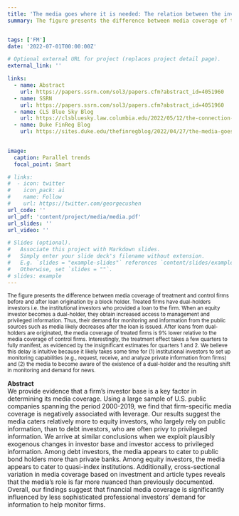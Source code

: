 ```yaml
---
title: 'The media goes where it is needed: The relation between the investor base and media coverage'
summary: The figure presents the difference between media coverage of treatment and control firms before and after loan origination by a block holder. Treated firms have dual-holders investors i.e. the institutional investors who provided a loan to the firm. When an equity investor becomes a dual-holder, they obtain increased access to management and privileged information. Thus, their demand for monitoring and information from the public sources such as media likely decreases after the loan is issued. After loans from dual-holders are originated, the media coverage of treated firms is 9% lower relative to the media coverage of control firms. Interestingly, the treatment effect takes a few quarters to fully manifest, as evidenced by the insignificant estimates for quarters 1 and 2. We believe this delay is intuitive because it likely takes some time for (1) institutional investors to set up monitoring capabilities (e.g., request, receive, and analyze private information from firms) and (2) the media to become aware of the existence of a dual-holder and the resulting shift in monitoring and demand for news.  


tags: ['FM']
date: '2022-07-01T00:00:00Z'

# Optional external URL for project (replaces project detail page).
external_link: ''

links:
  - name: Abstract
    url: https://papers.ssrn.com/sol3/papers.cfm?abstract_id=4051960
  - name: SSRN
    url: https://papers.ssrn.com/sol3/papers.cfm?abstract_id=4051960
  - name: CLS Blue Sky Blog
    url: https://clsbluesky.law.columbia.edu/2022/05/12/the-connection-between-a-firms-investor-base-and-media-coverage/
  - name: Duke FinReg Blog
    url: https://sites.duke.edu/thefinregblog/2022/04/27/the-media-goes-where-theyre-needed-the-relation-between-firms-investor-base-and-media-coverage/
    

image: 
  caption: Parallel trends
  focal_point: Smart

# links:
#  - icon: twitter
#    icon_pack: ai
#    name: Follow
#    url: https://twitter.com/georgecushen
url_code: ''
url_pdf: 'content/project/media/media.pdf'
url_slides: ''
url_video: ''

# Slides (optional).
#   Associate this project with Markdown slides.
#   Simply enter your slide deck's filename without extension.
#   E.g. `slides = "example-slides"` references `content/slides/example-slides.md`.
#   Otherwise, set `slides = ""`.
# slides: example
---
```


<sub> The figure presents the difference between media coverage of treatment and control firms before and after loan origination by a block holder. Treated firms have dual-holders investors i.e. the institutional investors who provided a loan to the firm. When an equity investor becomes a dual-holder, they obtain increased access to management and privileged information. Thus, their demand for monitoring and information from the public sources such as media likely decreases after the loan is issued. After loans from dual-holders are originated, the media coverage of treated firms is 9% lower relative to the media coverage of control firms. Interestingly, the treatment effect takes a few quarters to fully manifest, as evidenced by the insignificant estimates for quarters 1 and 2. We believe this delay is intuitive because it likely takes some time for (1) institutional investors to set up monitoring capabilities (e.g., request, receive, and analyze private information from firms) and (2) the media to become aware of the existence of a dual-holder and the resulting shift in monitoring and demand for news. </sub>

**Abstract** </br> We provide evidence that a firm’s investor base is a key factor in determining its media coverage. Using a large sample of U.S. public companies spanning the period 2000-2019, we find that firm-specific media coverage is negatively associated with leverage. Our results suggest the media caters relatively more to equity investors, who largely rely on public information, than to debt investors, who are often privy to privileged information. We arrive at similar conclusions when we exploit plausibly exogenous changes in investor base and investor access to privileged information. Among debt investors, the media appears to cater to public bond holders more than private banks. Among equity investors, the media appears to cater to quasi-index institutions. Additionally, cross-sectional variation in media coverage based on investment and article types reveals that the media’s role is far more nuanced than previously documented. Overall, our findings suggest that financial media coverage is significantly influenced by less sophisticated professional investors’ demand for information to help monitor firms.
